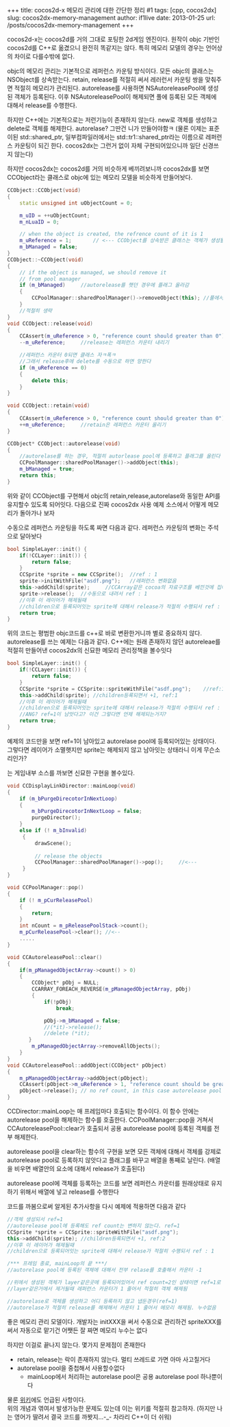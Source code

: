 +++
title: cocos2d-x 메모리 관리에 대한 간단한 정리 #1
tags: [cpp, cocos2dx]
slug: cocos2dx-memory-management
author: if1live
date: 2013-01-25
url: /posts/cocos2dx-memory-management
+++

cocos2d-x는 cocos2d를 거의 그대로 포팅한 2d게임 엔진이다. 
원작이 objc 기반인 cocos2d를 C++로 옮겼으니 완전히 똑같지는 않다. 
특히 메모리 모델의 경우는 언어상의 차이로 다를수밖에 없다.

objc의 메모리 관리는 기본적으로 레퍼런스 카운팅 방식이다. 모든 objc의 클래스는 NSObject를 상속받는다.
retain, release를 적절히 써서 레러런서 카운팅 쌍을 맞춰주면 적절히 메모리가 관리된다.
autorelease를 사용하면 NSAutoreleasePool에 생성된 객체가 등록된다. 
이후 NSAutoreleasePool이 해제되면 풀에 등록된 모든 객체에 대해서 release를 수행한다.

하지만 C++에는 기본적으로는 저런기능이 존재하지 않는다. new로 객체를 생성하고 delete로 객체를 해제한다.
autorelase? 그딴건 니가 만들어야함ㅋ
(물론 이제는 표준이된 std::shared_ptr, 
일부컴파일러에서는 std::tr1::shared_ptr라는 이름으로 레퍼런스 카운팅이 되긴 한다.
cocos2dx는 그런거 없이 자체 구현되어있으니까 일단 신경쓰지 않는다)

하지만 cocos2dx는 cocos2d를 거의 비슷하게 베끼려보니까 cocos2dx를 보면 CCObject라는 클래스로 objc에 있는 메모리 모델을 비슷하게 만들어놧다.

```cpp
CCObject::CCObject(void)
{
    static unsigned int uObjectCount = 0;

    m_uID = ++uObjectCount;
    m_nLuaID = 0;

    // when the object is created, the refrence count of it is 1
    m_uReference = 1;		// <--- CCObject를 상속받은 클래스는 객체가 생성될때 카운터가 1
    m_bManaged = false;
}
CCObject::~CCObject(void)
{
    // if the object is managed, we should remove it
    // from pool manager
    if (m_bManaged)		//autorelease를 햇던 경우에 플래그 올라감
    {
        CCPoolManager::sharedPoolManager()->removeObject(this);	//풀에서 제거
    }
	//적절히 생략
}
void CCObject::release(void)
{
    CCAssert(m_uReference > 0, "reference count should greater than 0");
    --m_uReference;		//release는 레퍼런스 카운터 내리기

	//레퍼런스 카운터 0되면 클래스 자ㅋ폭ㅋ
	//그래서 release후에 delete를 수동으로 하면 망한다
    if (m_uReference == 0)	
    {
        delete this;
    }
}

void CCObject::retain(void)
{
    CCAssert(m_uReference > 0, "reference count should greater than 0");
    ++m_uReference;		//retain은 레퍼런스 카운터 올리기
}

CCObject* CCObject::autorelease(void)
{
	//autorelase를 하는 경우, 적절히 autorlease pool에 등록하고 플래그를 올린다
    CCPoolManager::sharedPoolManager()->addObject(this);
    m_bManaged = true;
    return this;
}
```

위와 같이 CCObject를 구현해서 objc의 retain,release,autorelase와 동일한 API를 유지할수 있도록 되어잇다.
다음으로 진짜 cocos2dx 사용 예제 소스에서 어떻게 메모리가 돌아가나 보자

수동으로 레퍼런스 카운팅을 하도록 짜면 다음과 같다. 레퍼런스 카운팅의 변화는 주석으로 달아놧다
```cpp
bool SimpleLayer::init() {
	if(!CCLayer::init()) {
		return false;
	}
	CCSprite *sprite = new CCSprite();	//ref : 1
	sprite->initWithFile("asdf.png");	//레퍼런스 변화없음
	this->addChild(sprite);		//CCArray같은 cocoa의 자료구조를 베낀것에 집어넣으면 1증가. ref : 2
	sprite->release();	//수동으로 내려서 ref : 1
	//이후 이 레이어가 해제될때
	//children으로 등록되어잇는 sprite에 대해서 release가 적절히 수행되서 ref : 0, 누수없이 객체 삭제
	return true;
}
```

위의 코드는 평범한 objc코드를 c++로 바로 변환한거니까 별로 중요하지 않다.
autorelease를 쓰는 예제는 다음과 같다. C++에는 원래 존재하지 않던 autoreleae를 적절히 만들어낸
cocos2dx의 신묘한 메모리 관리정책을 볼수잇다
```cpp
bool SimpleLayer::init() {
	if(!CCLayer::init()) {
		return false;
	}
	CCSprite *sprite = CCSprite::spriteWithFile("asdf.png");	//ref:1, autorelease pool에 등록
	this->addChild(sprite);	//children등록되면서 +1, ref:1
	//이후 이 레이어가 해제될때
	//children으로 등록되어잇는 sprite에 대해서 release가 적절히 수행되서 ref : 1
	//ANG? ref=1이 남앗다고? 이건 그렇다면 언제 해제되는거지?
	return true;
}
```
예제의 코드만을 보면 ref=1이 남아있고 autorelase pool에 등록되어있는 상태이다.
그렇다면 레이어가 소멸햇지만 sprite는 해제되지 않고 남아잇는 상태라니 이게 무슨소리인가?


는 게임내부 소스를 까보면 신묘한 구현을 볼수있다.
```cpp
void CCDisplayLinkDirector::mainLoop(void)
{
    if (m_bPurgeDirecotorInNextLoop)
    {
        m_bPurgeDirecotorInNextLoop = false;
        purgeDirector();
    }
    else if (! m_bInvalid)
     {
         drawScene();
     
         // release the objects
         CCPoolManager::sharedPoolManager()->pop();     //<--- 
     }
}
```
```cpp
void CCPoolManager::pop()
{
    if (! m_pCurReleasePool)
    {
        return;
    }
	int nCount = m_pReleasePoolStack->count();
    m_pCurReleasePool->clear();	//<--
	.....
}
```
```cpp
void CCAutoreleasePool::clear()
{
    if(m_pManagedObjectArray->count() > 0)
    {
        CCObject* pObj = NULL;
        CCARRAY_FOREACH_REVERSE(m_pManagedObjectArray, pObj)
        {
            if(!pObj)
                break;

            pObj->m_bManaged = false;
            //(*it)->release();
            //delete (*it);
       }
        m_pManagedObjectArray->removeAllObjects();
    }
}
void CCAutoreleasePool::addObject(CCObject* pObject)
{
    m_pManagedObjectArray->addObject(pObject);
    CCAssert(pObject->m_uReference > 1, "reference count should be greater than 1");
    pObject->release(); // no ref count, in this case autorelease pool added.
}
```

CCDirector::mainLoop는 매 프레임마다 호출되는 함수이다. 이 함수 안에는 autorelease pool을 해제하는 함수를 호출한다.
CCPoolManager::pop을 거쳐서 CCAutoreleasePool::clear가 호출되서 공용 autorelease pool에 등록된 객체를 전부 해제한다.

autorelease pool을 clear하는 함수의 구현을 보면
모든 객체에 대해서 
객체를 강제로 autorelease pool로 등록하지 않앗다고 플래그를 바꾸고
배열을 통째로 날린다. (배열을 비우면 배열안의 요소에 대해서 release가 호출된다)

autorelease pool에 객체를 등록하는 코드를 보면 레퍼런스 카운터를 원래상태로 유지하기 위해서 배열에 넣고 release를 수행한다


코드를 까봄으로써 알게된 추가사항을 다시 예제에 적용하면 다음과 같다
```cpp
//객체 생성되서 ref=1
//autorelease pool에 등록해도 ref count는 변하지 않는다. ref=1
CCSprite *sprite = CCSprite::spriteWithFile("asdf.png");
this->addChild(sprite);	//children등록되면서 +1, ref:2
//이후 이 레이어가 해제될때
//children으로 등록되어잇는 sprite에 대해서 release가 적절히 수행되서 ref : 1

/*** 프레임 종료, mainLoop의 끝 ***/
//autorelase pool에 등록된 객체에 대해서 전부 relase를 호출해서 카운터 -1

//위에서 생성된 객체가 layer같은곳에 등록되어있어서 ref count=2인 상태이면 ref=1로 변함. 
//layer같은거에서 제거될때 레퍼런스 카운터가 1 줄어서 적절히 객체 해제됨

//autorelase로 객체를 생성하고 어디 등록하지 않고 냅둔경우(ref=1)
//autorelase가 적절히 release를 해제해서 카운터 1 줄어서 메모리 해제됨. 누수없음
```

좋은 메모리 관리 모델이다. 
개발자는 initXXX을 써서 수동으로 관리하건 spriteXXX를 써서 자동으로 맡기건 어쨋든 잘 짜면 메모리 누수는 없다

하지만 이걸로 끝나지 않는다. 몇가지 문제점이 존재한다
  * retain, release는 락이 존재하지 않는다. 멀티 쓰레드로 가면 아마 사고칠거다
  * autorelase pool을 중첩해서 사용할수없다
    * mainLoop에서 처리하는 autorelase pool은 공용 autorelase pool 하나뿐이다
  
물론 [위키](http://cocos2d-x.org/projects/cocos2d-x/wiki/Memory_Management_in_Cocos2d-x)에도 언급된 사항이다.  
위의 개념과 엮여서 발생가능한 문제도 있는데 이는 위키를 적절히 참고하자. 
(하지만 나는 영어가 딸려서 결국 코드를 까봣지...-_- 차라리 C++이 더 쉬워)
